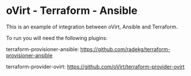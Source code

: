 # oVirt - Terraform - Ansible

This is an example of integration between oVirt, Ansible and Terraform. 

To run you will need the following plugins:

terraform-provisioner-ansible: https://github.com/radekg/terraform-provisioner-ansible

terraform-provider-ovirt: https://github.com/oVirt/terraform-provider-ovirt

